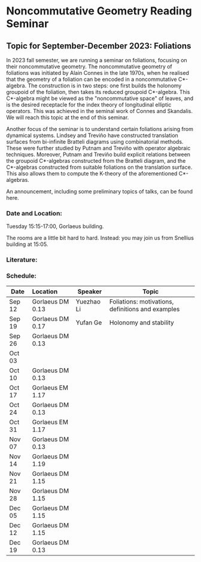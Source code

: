 # Noncommutative Geometry Reading Seminar
## Topic for September-December 2023: Foliations

In 2023 fall semester, we are running a seminar on foliations, focusing on their noncommutative geometry. The noncommutative geometry of foliations was initiated by Alain Connes in the late 1970s, when he realised that the geometry of a foliation can be encoded in a noncommutative C\*-algebra. The construction is in two steps: one first builds the holonomy groupoid of the foliation, then takes its reduced groupoid C\*-algebra. This C\*-algebra might be viewed as the "noncommutative space" of leaves, and is the desired receptacle for the index theory of longitudinal elliptic operators. This was achieved in the seminal work of Connes and Skandalis. We will reach this topic at the end of this seminar.

Another focus of the seminar is to understand certain foliations arising from dynamical systems. Lindsey and Treviño have constructed translation surfaces from bi-infinite Bratteli diagrams using combinatorial methods. These were further studied by Putnam and Treviño with operator algebraic techniques. Moreover, Putnam and Treviño build explicit relations between the groupoid C\*-algebras constructed from the Bratteli diagram, and the C\*-algebras constructed from suitable foliations on the translation surface. This also allows them to compute the K-theory of the aforementioned C\*-algebras.

An announcement, including some preliminary topics of talks, can be found here.

### Date and Location:
Tuesday 15:15-17:00, Gorlaeus building. 

The rooms are a little bit hard to hard. Instead: you may join us from Snellius building at 15:05.

### Literature:



### Schedule:

|  Date   | Location | Speaker  |  Topic |
|  ---  | :-----------  | ----  | -------- |
| Sep 12 | Gorlaeus DM 0.13 | Yuezhao Li | Foliations:  motivations, definitions and examples |
| Sep 19 | Gorlaeus DM 0.17 | Yufan Ge | Holonomy and stability |
| Sep 26 | Gorlaeus DM 0.13 |  |  |
| Oct 03 |  |  |  |
| Oct 10 | Gorlaeus DM 0.13 |  |  |
| Oct 17 | Gorlaeus EM 1.17 |  |   |
| Oct 24 | Gorlaeus DM 0.13 |  |  |
| Oct 31 | Gorlaeus EM 1.17 |  |  |
| Nov 07 | Gorlaeus DM 0.13 |  |  |
| Nov 14 | Gorlaeus DM 1.19 |            |  |
| Nov 21 | Gorlaeus DM 1.15 |  |  |
| Nov 28 | Gorlaeus DM 1.15 |  |  |
| Dec 05 | Gorlaeus DM 1.15 |  |  |
| Dec 12 | Gorlaeus DM 1.15 |  |  |
| Dec 19 | Gorlaeus DM 0.13 |  |  |
